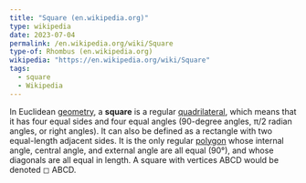 ```yaml
---
title: "Square (en.wikipedia.org)"
type: wikipedia
date: 2023-07-04
permalink: /en.wikipedia.org/wiki/Square
type-of: Rhombus (en.wikipedia.org)
wikipedia: "https://en.wikipedia.org/wiki/Square"
tags:
  - square
  - Wikipedia
---
```

In Euclidean [geometry](/en.wikipedia.org/wiki/Geometry), a **square** is a regular [quadrilateral](/en.wikipedia.org/wiki/Quadrilateral), which means that it has four equal sides and four equal angles (90-degree angles, π/2 radian angles, or right angles). It can also be defined as a rectangle with two equal-length adjacent sides. It is the only regular [polygon](/en.wikipedia.org/wiki/Polygon) whose internal angle, central angle, and external angle are all equal (90°), and whose diagonals are all equal in length. A square with vertices ABCD would be denoted ◻ ABCD.